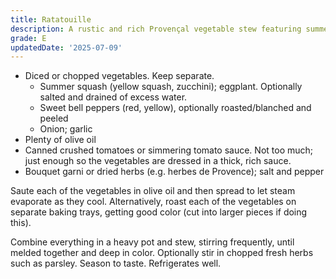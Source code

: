 ```yaml
---
title: Ratatouille
description: A rustic and rich Provençal vegetable stew featuring summer produce.
grade: E
updatedDate: '2025-07-09'
---
```

- Diced or chopped vegetables. Keep separate.
    - Summer squash (yellow squash, zucchini); eggplant. Optionally salted and drained of excess water.
    - Sweet bell peppers (red, yellow), optionally roasted/blanched and peeled
    - Onion; garlic
- Plenty of olive oil
- Canned crushed tomatoes or simmering tomato sauce. Not too much; just enough so the vegetables are dressed in a thick, rich sauce.
- Bouquet garni or dried herbs (e.g. herbes de Provence); salt and pepper

Saute each of the vegetables in olive oil and then spread to let steam evaporate as they cool. Alternatively, roast each of the vegetables on separate baking trays, getting good color (cut into larger pieces if doing this). 

Combine everything in a heavy pot and stew, stirring frequently, until melded together and deep in color. Optionally stir in chopped fresh herbs such as parsley. Season to taste. Refrigerates well.